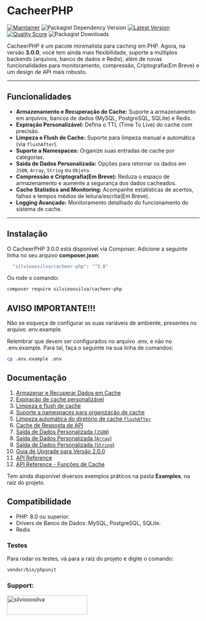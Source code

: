 # CacheerPHP

[![Maintainer](https://img.shields.io/badge/maintainer-@silviooosilva-blue.svg?style=for-the-badge&color=blue)](https://github.com/silviooosilva)
![Packagist Dependency Version](https://img.shields.io/packagist/dependency-v/silviooosilva/cacheer-php/PHP?style=for-the-badge&color=blue)
[![Latest Version](https://img.shields.io/github/release/silviooosilva/CacheerPHP.svg?style=for-the-badge&color=blue)](https://github.com/silviooosilva/CacheerPHP/releases)
[![Quality Score](https://img.shields.io/scrutinizer/g/silviooosilva/CacheerPHP.svg?style=for-the-badge&color=blue)](https://scrutinizer-ci.com/g/silviooosilva/CacheerPHP)
![Packagist Downloads](https://img.shields.io/packagist/dt/silviooosilva/cacheer-php?style=for-the-badge&color=blue)

CacheerPHP é um pacote minimalista para caching em PHP. Agora, na versão **3.0.0**, você tem ainda mais flexibilidade, suporte a múltiplos backends (arquivos, banco de dados e Redis), além de novas funcionalidades para monitoramento, compressão, Criptografia(Em Breve) e um design de API mais robusto.

---

## Funcionalidades

- **Armazenamento e Recuperação de Cache:** Suporte a armazenamento em arquivos, bancos de dados (MySQL, PostgreSQL, SQLite) e Redis.
- **Expiração Personalizável:** Defina o TTL (Time To Live) do cache com precisão.
- **Limpeza e Flush de Cache:** Suporte para limpeza manual e automática (via `flushAfter`).
- **Suporte a Namespaces:** Organize suas entradas de cache por categorias.
- **Saída de Dados Personalizada:** Opções para retornar os dados em `JSON`, `Array`, `String` ou `Objeto`.
- **Compressão e Criptografia(Em Breve):** Reduza o espaço de armazenamento e aumente a segurança dos dados cacheados.
- **Cache Statistics and Monitoring:** Acompanhe estatísticas de acertos, falhas e tempos médios de leitura/escrita(Em Breve).
- **Logging Avançado:** Monitoramento detalhado do funcionamento do sistema de cache.

---

## Instalação

O CacheerPHP 3.0.0 está disponível via Composer. Adicione a seguinte linha no seu arquivo **composer.json**:

```sh
  "silviooosilva/cacheer-php": "^3.0"
```

Ou rode o comando:

```sh
composer require silviooosilva/cacheer-php
```

## AVISO IMPORTANTE!!!

Não se esqueça de configurar as suas variáveis de ambiente, presentes no arquivo .env.example.

Relembrar que devem ser configurados no arquivo .env, e não no .env.example.
Para tal, faça o seguinte na sua linha de comandos:

```sh
cp .env.example .env 
```


## Documentação

1.  [Armazenar e Recuperar Dados em Cache](docs/example01.md)
2.  [Expiração de cache personalizável](docs/example02.md)
3.  [Limpeza e flush de cache](docs/example03.md)
4.  [Suporte a namespaces para organização de cache](docs/example04.md)
5.  [Limpeza automática do diretório de cache `flushAfter`](docs/example09.md)
6.  [Cache de Resposta de API](docs/example05.md)
7.  [Saída de Dados Personalizada (`JSON`)](docs/example06.md)
8.  [Saída de Dados Personalizada (`Array`)](docs/example07.md)
9.  [Saída de Dados Personalizada (`String`)](docs/example08.md)
10. [Guia de Upgrade para Versão 2.0.0](docs/guia2.0.0.md)
11. [API Reference](docs/api-reference.md)
12. [API Reference - Funções de Cache](docs/API-Reference/FuncoesCache/README.md)

Tem ainda disponível diversos exemplos práticos na pasta **Examples**, na raíz do projeto.

## Compatibilidade

- PHP: 8.0 ou superior.
- Drivers de Banco de Dados: MySQL, PostgreSQL, SQLite.
- Redis

### Testes

Para rodar os testes, vá para a raíz do projeto e digite o comando:

```sh
vendor/bin/phpunit
```

<h3 align="left">Support:</h3>
<p><a href="https://buymeacoffee.com/silviooosilva"> <img align="left" src="https://cdn.buymeacoffee.com/buttons/v2/default-yellow.png" height="50" width="210" alt="silviooosilva" /></a></p><br><br>

